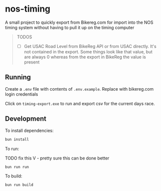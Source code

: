 # nos-timing

A small project to quickly export from Bikereg.com for import into the NOS timing system without having to pull it up on the timing computer

> TODOS
> - [ ] Get USAC Road Level from BikeReg API or from USAC directly. It's not contained in the export. Some things look like that value, but are always 0 whereas from the export in BikeReg the value is present

## Running

Create a `.env` file with contents of `.env.example`. Replace with bikereg.com login credentials

Click on `timing-export.exe` to run and export csv for the current days race.

## Development

To install dependencies:

```bash
bun install
```

To run:

TODO fix this V - pretty sure this can be done better

```bash
bun run run
```

To build:

```bash
bun run build
```

